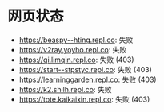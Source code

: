 # 网页状态
- https://beaspy--hting.repl.co: 失败
- https://v2ray.yoyho.repl.co: 失败
- https://qi.limqin.repl.co: 失败 (403)
- https://start--stpstyc.repl.co: 失败 (403)
- https://learninggarden.repl.co: 失败 (403)
- https://k2.shilh.repl.co: 失败
- https://tote.kaikaixin.repl.co: 失败 (403)
